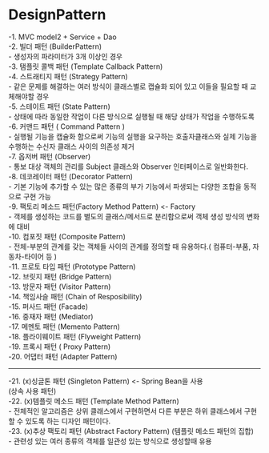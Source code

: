 # DesignPattern
-1. MVC model2 + Service + Dao  
-2. 빌더 패턴 (BuilderPattern)  
    - 생성자의 파라미터가 3개 이상인 경우  
-3. 탬플릿 콜백 패턴 (Template Callback Pattern)    
-4. 스트래티지 패턴 (Strategy Pattern)  
    - 같은 문제를 해결하는 여러 방식이 클래스별로 캡슐화 되어 있고 이들을 필요할 때 교체해야할 경우  
-5. 스테이트 패턴 (State Pattern)  
    - 상태에 따라 동일한 작업이 다른 방식으로 실행될 때 해당 상태가 작업을 수행하도록   
-6. 커맨드 패턴 ( Command Pattern )  
    - 실행될 기능을 캡슐화 함으로써 기능의 실행을 요구하는 호출자클래스와 실제 기능을 수행하는 수신자 클래스 사이의 의존성 제거  
-7. 옵저버 패턴 (Observer)  
    - 통보 대상 객체의 관리를 Subject 클래스와 Observer 인터페이스로 일반화한다.  
-8. 데코레이터 패턴 (Decorator Pattern)  
    - 기본 기능에 추가할 수 있는 많은 종류의 부가 기능에서 파생되는 다양한 조합을 동적으로 구현 가능  
-9. 팩토리 메소드 패턴(Factory Method Pattern) <- Factory  
    - 객체를 생성하는 코드를 별도의 클래스/메서드로 분리함으로써 객체 생성 방식의 변화에 대비  
-10. 컴포짓 패턴 (Composite Pattern)  
    - 전체-부분의 관계를 갖는 객체들 사이의 관계를 정의할 때 유용하다.( 컴퓨터-부품, 자동차-타이어 등 )  
-11. 프로토 타입 패턴 (Prototype Pattern)  
-12. 브릿지 패턴 (Bridge Pattern)  
-13. 방문자 패턴 (Visitor Pattern)  
-14. 책임사슬 패턴 (Chain of Resposibility)  
-15. 퍼사드 패턴 (Facade)  
-16. 중재자 패턴 (Mediator)  
-17. 메멘토 패턴 (Memento Pattern)  
-18. 플라이웨이트 패턴 (Flyweight Pattern)  
-19. 프록시 패턴 ( Proxy Pattern)  
-20. 어댑터 패턴 (Adapter Pattern)  

---
      
        
-21. (x)싱글톤 패턴 (Singleton Pattern) <- Spring Bean을 사용  
(상속 사용 패턴)  
-22. (x)템플릿 메소드 패턴 (Template Method Pattern)  
    - 전체적인 알고리즘은 상위 클래스에서 구현하면서 다른 부분은 하위 클래스에서 구현할 수 있도록 하는 디자인 패턴이다.  
-23. (x)추상 팩토리 패턴 (Abstract Factory Pattern) (템플릿 메소드 패턴의 집합)  
    - 관련성 있는 여러 종류의 객체를 일관성 있는 방식으로 생성할때 유용  
    
